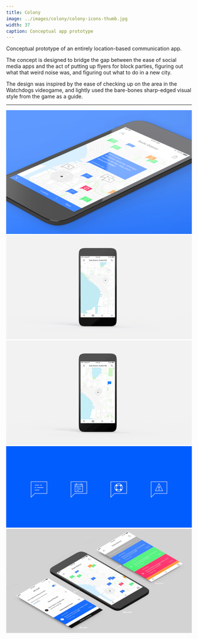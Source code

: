 ```yaml
---
title: Colony
image: ../images/colony/colony-icons-thumb.jpg
width: 37
caption: Conceptual app prototype
---
```


Conceptual prototype of an entirely location-based communication app.

The concept is designed to bridge the gap between the ease of social media apps and the act of putting up flyers for block parties, figuring out what that weird noise was, and figuring out what to do in a new city.

The design was inspired by the ease of checking up on the area in the Watchdogs videogame, and lightly used the bare-bones sharp-edged visual style from the game as a guide.

---

![](../images/colony/mockup-hero.jpg)
![](../images/colony/animation-map.gif)
![](../images/colony/animation-newpost.gif)
![](../images/colony/colony-icons-thumb.jpg)
![](../images/colony/mockup-isometric.jpg)